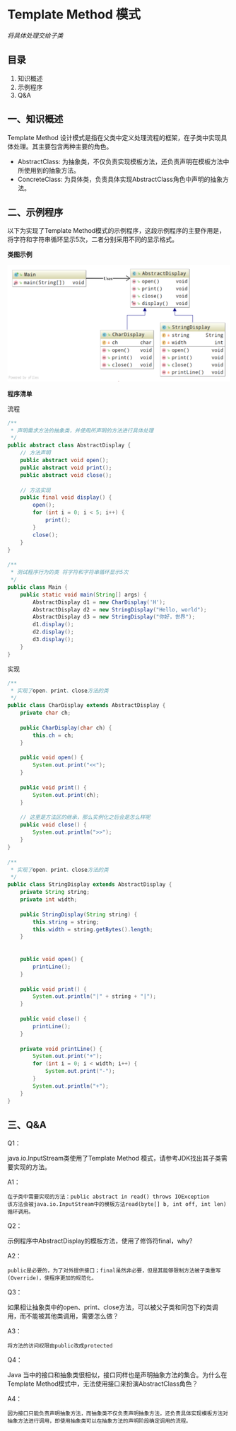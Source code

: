 # Template Method 模式

*将具体处理交给子类*

## 目录
1. 知识概述
2. 示例程序
3. Q&A



## 一、知识概述

Template Method 设计模式是指在父类中定义处理流程的框架，在子类中实现具体处理。其主要包含两种主要的角色。

* AbstractClass: 为抽象类，不仅负责实现模板方法，还负责声明在模板方法中所使用到的抽象方法。
* ConcreteClass: 为具体类，负责具体实现AbstractClass角色中声明的抽象方法。



## 二、示例程序

以下为实现了Template Method模式的示例程序，这段示例程序的主要作用是，将字符和字符串循环显示5次，二者分别采用不同的显示格式。

**类图示例**

![](1039974-20210219172604217-225774206.png)

**程序清单**

流程

```java
/**
 * 声明需求方法的抽象类，并使用所声明的方法进行具体处理
 */
public abstract class AbstractDisplay {
    // 方法声明
    public abstract void open();
    public abstract void print();
    public abstract void close();

    // 方法实现
    public final void display() {
        open();
        for (int i = 0; i < 5; i++) {
            print();
        }
        close();
    }
}

/**
 * 测试程序行为的类 将字符和字符串循环显示5次
 */
public class Main {
    public static void main(String[] args) {
        AbstractDisplay d1 = new CharDisplay('H');
        AbstractDisplay d2 = new StringDisplay("Hello, world");
        AbstractDisplay d3 = new StringDisplay("你好，世界");
        d1.display();
        d2.display();
        d3.display();
    }
}

```

实现

```java
/**
 * 实现了open、print、close方法的类
 */
public class CharDisplay extends AbstractDisplay {
    private char ch;

    public CharDisplay(char ch) {
        this.ch = ch;
    }

    public void open() {
        System.out.print("<<");
    }

    public void print() {
        System.out.print(ch);
    }

    // 这里是方法区的继承，那么实例化之后会是怎么样呢
    public void close() {
        System.out.println(">>");
    }
}

/**
 * 实现了open、print、close方法的类
 */
public class StringDisplay extends AbstractDisplay {
    private String string;
    private int width;

    public StringDisplay(String string) {
        this.string = string;
        this.width = string.getBytes().length;
    }


    public void open() {
        printLine();
    }

    public void print() {
        System.out.println("|" + string + "|");
    }

    public void close() {
        printLine();
    }

    private void printLine() {
        System.out.print("+");
        for (int i = 0; i < width; i++) {
            System.out.print("-");
        }
        System.out.println("+");
    }
}
```



## 三、Q&A

Q1：

java.io.InputStream类使用了Template Method 模式，请参考JDK找出其子类需要实现的方法。

A1：

```
在子类中需要实现的方法：public abstract in read() throws IOException
该方法会被java.io.InputStream中的模板方法read(byte[] b, int off, int len)循环调用。
```

Q2：

示例程序中AbstractDisplay的模板方法，使用了修饰符final，why?

A2：

```
public是必要的，为了对外提供接口；final虽然非必要，但是其能够限制方法被子类重写(Override)，使程序更加的规范化。
```

Q3：

如果相让抽象类中的open、print、close方法，可以被父子类和同包下的类调用，而不能被其他类调用，需要怎么做？

A3：

```
将方法的访问权限由public改成protected
```

Q4：

Java 当中的接口和抽象类很相似，接口同样也是声明抽象方法的集合。为什么在Template Method模式中，无法使用接口来扮演AbstractClass角色？

A4：

```
因为接口只能负责声明抽象方法，而抽象类不仅负责声明抽象方法，还负责具体实现模板方法对抽象方法进行调用，即使用抽象类可以在抽象方法的声明阶段确定调用的流程。
```